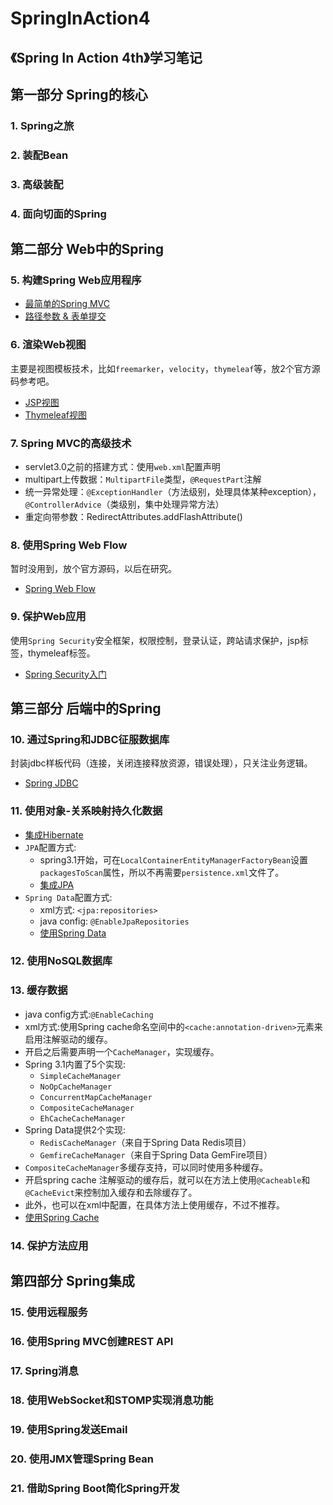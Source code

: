 # SpringInAction4
《Spring In Action 4th》学习笔记
---

## 第一部分 Spring的核心
### 1. Spring之旅

### 2. 装配Bean

### 3. 高级装配

### 4. 面向切面的Spring

## 第二部分 Web中的Spring
### 5. 构建Spring Web应用程序
* [最简单的Spring MVC](https://github.com/peijie-sh/SpringInAction4/tree/master/Spittr-basic)
* [路径参数 & 表单提交](https://github.com/peijie-sh/SpringInAction4/tree/master/Spittr)

### 6. 渲染Web视图
主要是视图模板技术，比如`freemarker`，`velocity`，`thymeleaf`等，放2个官方源码参考吧。
* [JSP视图](https://github.com/peijie-sh/SpringInAction4/tree/master/Spittr-jsp)
* [Thymeleaf视图](https://github.com/peijie-sh/SpringInAction4/tree/master/Spittr-thymeleaf)

### 7. Spring MVC的高级技术
* servlet3.0之前的搭建方式：使用`web.xml`配置声明
* multipart上传数据：`MultipartFile`类型，`@RequestPart`注解
* 统一异常处理：`@ExceptionHandler`（方法级别，处理具体某种exception），`@ControllerAdvice`（类级别，集中处理异常方法）
* 重定向带参数：RedirectAttributes.addFlashAttribute()

### 8. 使用Spring Web Flow
暂时没用到，放个官方源码，以后在研究。
* [Spring Web Flow](https://github.com/peijie-sh/SpringInAction4/tree/master/SpringPizza)

### 9. 保护Web应用
使用`Spring Security`安全框架，权限控制，登录认证，跨站请求保护，jsp标签，thymeleaf标签。
* [Spring Security入门](https://github.com/peijie-sh/SpringInAction4/tree/master/Spittr-security-basic)

## 第三部分 后端中的Spring
### 10. 通过Spring和JDBC征服数据库
封装jdbc样板代码（连接，关闭连接释放资源，错误处理），只关注业务逻辑。
* [Spring JDBC](https://github.com/peijie-sh/SpringInAction4/tree/master/Spring-jdbc)

### 11. 使用对象-关系映射持久化数据
* [集成Hibernate](https://github.com/peijie-sh/SpringInAction4/tree/master/hibernate4)
* `JPA`配置方式:
    * spring3.1开始，可在`LocalContainerEntityManagerFactoryBean`设置`packagesToScan`属性，所以不再需要`persistence.xml`文件了。
    * [集成JPA](https://github.com/peijie-sh/SpringInAction4/tree/master/jpa-hibernate)
* `Spring Data`配置方式:
    * xml方式: `<jpa:repositories>`
    * java config: `@EnableJpaRepositories`
    * [使用Spring Data](https://github.com/peijie-sh/SpringInAction4/tree/master/jpa-springdata)


### 12. 使用NoSQL数据库
### 13. 缓存数据
* java config方式:`@EnableCaching`
* xml方式:使用Spring cache命名空间中的`<cache:annotation-driven>`元素来启用注解驱动的缓存。
* 开启之后需要声明一个`CacheManager`，实现缓存。
* Spring 3.1内置了5个实现:
    * `SimpleCacheManager`
    * `NoOpCacheManager`
    * `ConcurrentMapCacheManager`
    * `CompositeCacheManager`
    * `EhCacheCacheManager`
* Spring Data提供2个实现:
    * `RedisCacheManager`（来自于Spring Data Redis项目）
    * `GemfireCacheManager`（来自于Spring Data GemFire项目）
* `CompositeCacheManager`多缓存支持，可以同时使用多种缓存。
* 开启spring cache 注解驱动的缓存后，就可以在方法上使用`@Cacheable`和`@CacheEvict`来控制加入缓存和去除缓存了。
* 此外，也可以在xml中配置，在具体方法上使用缓存，不过不推荐。
* [使用Spring Cache](https://github.com/peijie-sh/SpringInAction4/tree/master/caching)

### 14. 保护方法应用
## 第四部分 Spring集成
### 15. 使用远程服务
### 16. 使用Spring MVC创建REST API
### 17. Spring消息
### 18. 使用WebSocket和STOMP实现消息功能
### 19. 使用Spring发送Email
### 20. 使用JMX管理Spring Bean
### 21. 借助Spring Boot简化Spring开发
